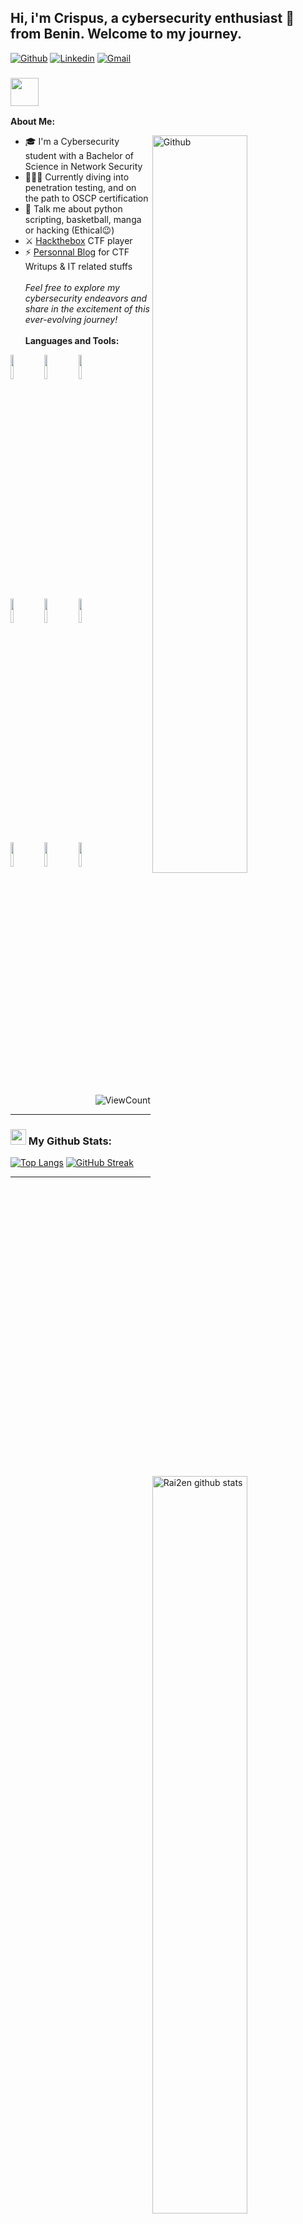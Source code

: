 <!-- Title -->
## Hi, i'm Crispus, a cybersecurity enthusiast 🚀 from Benin. Welcome to my journey.

<!-- Badges-->

[![Github](https://img.shields.io/badge/-Github-000?style=flat&logo=Github&logoColor=white)](https://github.com/Rai7en)
[![Linkedin](https://img.shields.io/badge/-LinkedIn-blue?style=flat&logo=Linkedin&logoColor=white)](https://www.linkedin.com/in/crispus-houessou/)
[![Gmail](https://img.shields.io/badge/-Gmail-c14438?style=flat&logo=Gmail&logoColor=white)](mailto:r4izen777@gmail.com)


<!-- About me -->
### <img src="https://github.com/TheDudeThatCode/TheDudeThatCode/blob/master/Assets/Developer.gif" width="45" />

**About Me:**

<!-- Image aligned to the right-->
<img width="55%" align="right" alt="Github" src="https://github.com/Rai7en/.github/blob/main/master/.ressources/git-header.svg" />

- 🎓 I'm a Cybersecurity student with a Bachelor of Science in Network Security
- 👨🏽‍💻 Currently diving into penetration testing, and on the path to OSCP certification
- 💬 Talk me about python scripting, basketball, manga or hacking (Ethical😉)
- ⚔️ [Hackthebox](https://app.hackthebox.com/users/1686710) CTF player
- ⚡ [Personnal Blog](https://rai7en.github.io/) for CTF Writups & IT related stuffs
    <br /> <br />
  *Feel free to explore my cybersecurity endeavors and share in the excitement of this ever-evolving journey!*
      <br />  <br />
**Languages and Tools:** 

<!-- Github readme with this api: https://github.com/anuraghazra/github-readme-stats
-->
<p>
  <a>
    <img width="55%" align="right" alt="Rai2en github stats" src="https://github-readme-stats.vercel.app/api?username=rai7en&show_icons=true&hide_border=true" />
  </a>

  <!-- Languages and tools 
  Site to get logos: https://www.vectorlogo.zone or https://simpleicons.org/
  -->
  <code><img width="10%" src="https://www.vectorlogo.zone/logos/python/python-ar21.svg"></code>
  <code><img width="10%" src="https://www.vectorlogo.zone/logos/docker/docker-ar21.svg"></code>
  <code><img width="10%" src="https://www.vectorlogo.zone/logos/mysql/mysql-ar21.svg"></code>
  <br />
  <code><img width="10%" src="https://www.vectorlogo.zone/logos/git-scm/git-scm-ar21.svg"></code>
  <code><img width="10%" src="https://www.vectorlogo.zone/logos/sqlite/sqlite-ar21.svg"></code>
  <code><img width="10%" src="https://www.vectorlogo.zone/logos/linux/linux-ar21.svg"></code>
  <br />
  <code><img width="10%" src="https://www.vectorlogo.zone/logos/gnu_bash/gnu_bash-ar21.svg"></code>
  <code><img width="10%" src="https://www.vectorlogo.zone/logos/yaml/yaml-ar21.svg"></code>
  <code><img width="10%" src="https://www.vectorlogo.zone/logos/hackerone/hackerone-ar21.svg"></code>
  <br />

</p>

<!-- Visitor Counter -->
<p align="right">
  <img alt="ViewCount" src="https://views.whatilearened.today/views/github/rai7en/rai7en.svg" />
</p>

---
### <img src='https://media1.giphy.com/media/du3J3cXyzhj75IOgvA/giphy.gif?cid=ecf05e47x2g034i9pzwtzzsd3xgg2w9nr94t4tflbbgo3008&rid=giphy.gif' width='25' /> My Github Stats:
[![Top Langs](https://github-readme-stats.vercel.app/api/top-langs/?username=rai7en&layout=compact&text_color=daf7dc&bg_color=151515&hide=css,html,php)](https://github.com/anuraghazra/github-readme-stats)
[![GitHub Streak](https://github-readme-streak-stats.herokuapp.com/?user=rai7en&theme=dark)](https://git.io/streak-stats)

---
